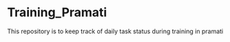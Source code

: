 # Training_Pramati
This repository is to keep track of daily task status during training in pramati
